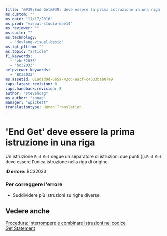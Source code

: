 ```yaml
---
title: "&#39;End Get&#39; deve essere la prima istruzione in una riga | Microsoft Docs"
ms.custom: ""
ms.date: "11/17/2016"
ms.prod: "visual-studio-dev14"
ms.reviewer: ""
ms.suite: ""
ms.technology: 
  - "devlang-visual-basic"
ms.tgt_pltfrm: ""
ms.topic: "article"
f1_keywords: 
  - "vbc32033"
  - "bc32033"
helpviewer_keywords: 
  - "BC32033"
ms.assetid: 61ad1d9d-6b5a-42cc-aacf-c4533bab07e9
caps.latest.revision: 8
caps.handback.revision: 8
author: "stevehoag"
ms.author: "shoag"
manager: "wpickett"
translationtype: Human Translation
---
```

# &#39;End Get&#39; deve essere la prima istruzione in una riga
Un'istruzione `End Get` segue un separatore di istruzioni due punti \(:\).`End Get` deve essere l'unica istruzione nella riga di origine.  
  
 **ID errore:** BC32033  
  
### Per correggere l'errore  
  
-   Suddividere più istruzioni su righe diverse.  
  
## Vedere anche  
 [Procedura: Interrompere e combinare istruzioni nel codice](../../visual-basic/programming-guide/program-structure/how-to-break-and-combine-statements-in-code.md)   
 [Get Statement](../../visual-basic/language-reference/statements/get-statement.md)